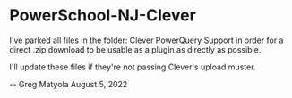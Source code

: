 # PowerSchool-NJ-Clever
I've parked all files in the folder: Clever PowerQuery Support in order for a direct .zip download to be usable as a plugin as directly as possible.

I'll update these files if they're not passing Clever's upload muster.

-- Greg Matyola
August 5, 2022
